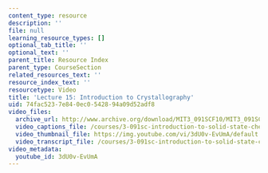 ```yaml
---
content_type: resource
description: ''
file: null
learning_resource_types: []
optional_tab_title: ''
optional_text: ''
parent_title: Resource Index
parent_type: CourseSection
related_resources_text: ''
resource_index_text: ''
resourcetype: Video
title: 'Lecture 15: Introduction to Crystallography'
uid: 74fac523-7e84-0ec0-5428-94a09d52adf8
video_files:
  archive_url: http://www.archive.org/download/MIT3_091SCF10/MIT3_091SCF10lec15_300k.mp4
  video_captions_file: /courses/3-091sc-introduction-to-solid-state-chemistry-fall-2010/888de58d8c7556e381a9a19cc310e131_3dU0v-EvUmA.vtt
  video_thumbnail_file: https://img.youtube.com/vi/3dU0v-EvUmA/default.jpg
  video_transcript_file: /courses/3-091sc-introduction-to-solid-state-chemistry-fall-2010/e9a104c07c14964b61e23e7913f66530_3dU0v-EvUmA.pdf
video_metadata:
  youtube_id: 3dU0v-EvUmA
---
```

